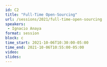 ```yaml
---
id: C2
title: "Full-Time Open-Sourcing"
url: /sessions/2021/full-time-open-sourcing
speakers:
 - Ignacio Anaya
format: session
block: c
time_start: 2021-10-06T10:30:00-05:00
time_end: 2021-10-06T10:55:00-05:00
video:
slides:
---
```

